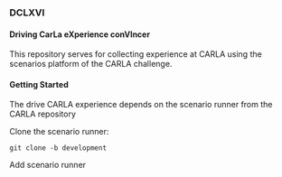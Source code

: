 ###  DCLXVI  
#### Driving CarLa eXperience conVIncer

This  repository serves for collecting experience at CARLA using the scenarios
platform of the CARLA challenge. 

#### Getting Started

The drive CARLA experience depends on the scenario runner from the CARLA repository

Clone the scenario runner:

    git clone -b development 


Add scenario runner

 

 




